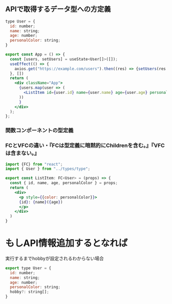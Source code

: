 ## APIで取得するデータ型への方定義
```jsx
type User = {
  id: number;
  name: string;
  age: number;
  personalColor: string;
}

export const App = () => {
  const [users, setUsers] = useState<User[]>([]);
  useEffect(() => {
    axios.get("https://example.com/users").then((res) => {setUsers(res.data)});
  }, [])
  return (
    <div className="App">
      {users.map(user => (
        <ListItem id={user.id} name={user.name} age={user.age} personalColor={user.personalColor}/>
      ))
      }
    </div>
  );
};
```

### 関数コンポーネントの型定義
### FCとVFCの違い・『FCは型定義に暗黙的にChildrenを含む。』『VFCは含まない。』

```jsx
import {FC} from "react";
import { User } from "../types/type";

export const ListItem: FC<User> = (props) => {
  const { id, name, age, personalColor } = props;
  return (
    <div>
      <p style={{color: personalColor}}>
      {id}: {name}({age})
      </p>
    </div>
  )
}
```

# もしAPI情報追加するとなれば
実行するまでhobbyが設定されるわからない場合
```jsx
export type User = {
  id: number;
  name: string;
  age: number;
  personalColor: string;
  hobby?: string[];
}
```
